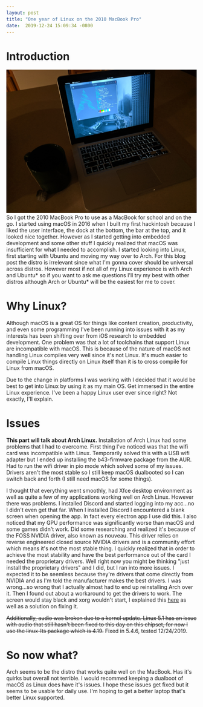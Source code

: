 ```yaml
---
layout:	post
title: "One year of Linux on the 2010 MacBook Pro"
date:  2019-12-24 15:09:34 -0800
---
```

# **Introduction**
![MBP running Arch](/assets/linux-on-mbp/IMG_20191223_184702.jpg)
So I got the 2010 MacBook Pro to use as a MacBook for school and on the go. I started using macOS in 2016 when I built my first hackintosh because I liked the user interface, the dock at the bottom, the bar at the top, and it looked nice together. However as I started getting into embedded development and some other stuff I quickly realized that macOS was insufficient for what I needed to accomplish. I started looking into Linux, first starting with Ubuntu and moving my way over to Arch. For this blog post the distro is irrelevant since what I'm gonna cover should be universal across distros. However most if not all of my Linux experience is with Arch and Ubuntu* so if you want to ask me questions I'll try my best with other distros although Arch or Ubuntu* will be the easiest for me to cover.

# **Why Linux?**
Although macOS is a great OS for things like content creation, productivity, and even some programming I've been running into issues with it as my interests has been shifting over from iOS research to embedded development. One problem was that a lot of toolchains that support Linux are incompatible with macOS. This is because of the nature of macOS not handling Linux compiles very well since it's not Linux. It's much easier to compile Linux things directly on Linux itself than it is to cross compile for Linux from macOS.

Due to the change in platforms I was working with I decided that it would be best to get into Linux by using it as my main OS. Get immersed in the entire Linux experience. I've been a happy Linux user ever since right? Not exactly, I'll explain. 

# **Issues**
**This part will talk about Arch Linux.**
Installation of Arch Linux had some problems that I had to overcome. First thing I've noticed was that the wifi card was incompatible with Linux. Temporarily solved this with a USB wifi adapter but I ended up installing the b43-firmware package from the AUR. Had to run the wifi driver in pio mode which solved some of my issues. Drivers aren't the most stable so I still keep macOS dualbooted so I can switch back and forth (I still need macOS for some things).

I thought that everything went smoothly, had Xfce desktop environment as well as quite a few of my applications working well on Arch Linux. However there was problems. I installed Discord and started logging into my acc...no I didn't even get that far. When I installed Discord I encountered a blank screen when opening the app. In fact every electron app I use did this. I also noticed that my GPU performance was significantly worse than macOS and some games didn't work. Did some researching and realized it's because of the FOSS NVIDIA driver, also known as nouveau. This driver relies on reverse engineered closed source NVIDIA drivers and is a community effort which means it's not the most stable thing. I quickly realized that in order to achieve the most stability and have the best performance out of the card I needed the proprietary drivers. Well right now you might be thinking "just install the proprietary drivers" and I did, but I ran into more issues. I expected it to be seemless because they're drivers that come directly from NVIDIA and as I'm told the manufacturer makes the best drivers. I was wrong...so wrong that I actually almost had to end up reinstalling Arch over it. Then I found out about a workaround to get the drivers to work. The screen would stay black and xorg wouldn't start, I explained this [here](https://devfusediboot.github.io/misc/tech/stuff/2019/12/01/how-i-triplebooted-my-macbook-pro.html) as well as a solution on fixing it.

~~Additionally, audio was broken due to a kernel update. Linux 5.1 has an issue with audio that still hasn't been fixed to this day on this chipset, for now I use the linux-lts package which is 4.19.~~ Fixed in 5.4.6, tested 12/24/2019.

# **So now what?**
Arch seems to be the distro that works quite well on the MacBook. Has it's quirks but overall not terrible. I would recommed keeping a dualboot of macOS as Linux does have it's issues. I hope these issues get fixed but it seems to be usable for daily use. I'm hoping to get a better laptop that's better Linux supported.
